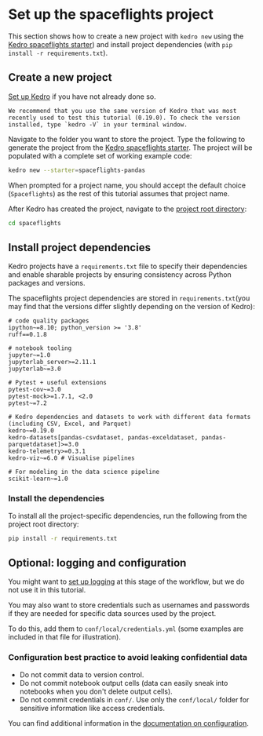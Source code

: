 # Set up the spaceflights project

This section shows how to create a new project with `kedro new` using the [Kedro spaceflights starter](https://github.com/kedro-org/kedro-starters/tree/main/spaceflights-pandas)) and install project dependencies (with `pip install -r requirements.txt`).

## Create a new project

[Set up Kedro](../get_started/install.md) if you have not already done so.

```{important}
We recommend that you use the same version of Kedro that was most recently used to test this tutorial (0.19.0). To check the version installed, type `kedro -V` in your terminal window.
```

Navigate to the folder you want to store the project. Type the following to generate the project from the [Kedro spaceflights starter](https://github.com/kedro-org/kedro-starters/tree/main/spaceflights-pandas). The project will be populated with a complete set of working example code:

```bash
kedro new --starter=spaceflights-pandas
```

When prompted for a project name, you should accept the default choice (`Spaceflights`) as the rest of this tutorial assumes that project name.

After Kedro has created the project, navigate to the [project root directory](./spaceflights_tutorial.md#project-root-directory):

```bash
cd spaceflights
```

## Install project dependencies

Kedro projects have a `requirements.txt` file to specify their dependencies and enable sharable projects by ensuring consistency across Python packages and versions.

The spaceflights project dependencies are stored in `requirements.txt`(you may find that the versions differ slightly depending on the version of Kedro):

```text
# code quality packages
ipython~=8.10; python_version >= '3.8'
ruff==0.1.8

# notebook tooling
jupyter~=1.0
jupyterlab_server>=2.11.1
jupyterlab~=3.0

# Pytest + useful extensions
pytest-cov~=3.0
pytest-mock>=1.7.1, <2.0
pytest~=7.2

# Kedro dependencies and datasets to work with different data formats (including CSV, Excel, and Parquet)
kedro~=0.19.0
kedro-datasets[pandas-csvdataset, pandas-exceldataset, pandas-parquetdataset]>=3.0
kedro-telemetry>=0.3.1
kedro-viz~=6.0 # Visualise pipelines

# For modeling in the data science pipeline
scikit-learn~=1.0
```

### Install the dependencies

To install all the project-specific dependencies, run the following from the project root directory:

```bash
pip install -r requirements.txt
```

## Optional: logging and configuration

You might want to [set up logging](../logging/index.md) at this stage of the workflow, but we do not use it in this tutorial.

You may also want to store credentials such as usernames and passwords if they are needed for specific data sources used by the project.

To do this, add them to `conf/local/credentials.yml` (some examples are included in that file for illustration).

### Configuration best practice to avoid leaking confidential data

* Do not commit data to version control.
* Do not commit notebook output cells (data can easily sneak into notebooks when you don't delete output cells).
* Do not commit credentials in `conf/`. Use only the `conf/local/` folder for sensitive information like access credentials.

You can find additional information in the [documentation on configuration](../configuration/configuration_basics.md).
